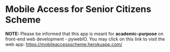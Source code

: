 # Mobile Access for Senior Citizens Scheme
**NOTE:** Please be informed that this app is meant for **academic-purpose** on front-end web development - pywebIO.
You may click on this link to visit the web app: https://mobileaccessscheme.herokuapp.com/
